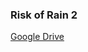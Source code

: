 ### **Risk of Rain 2**

[Google Drive](https://docs.google.com/uc?id=1_04mNqKazOWMkjtdA1aEoXGbD7FJvx-d)
